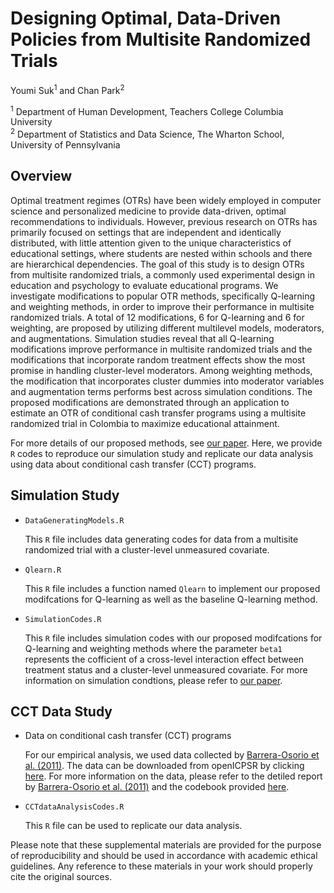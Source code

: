 # Designing Optimal, Data-Driven Policies from Multisite Randomized Trials

Youmi Suk<sup>1</sup> and Chan Park<sup>2</sup>

<sup>1</sup> Department of Human Development, Teachers College Columbia University  
<sup>2</sup> Department of Statistics and Data Science, The Wharton School, University of Pennsylvania


## Overview

Optimal treatment regimes (OTRs) have been widely employed in computer science and personalized medicine to provide data-driven, optimal recommendations to individuals. However, previous research on OTRs has primarily focused on settings that are independent and identically distributed, with little attention given to the unique characteristics of educational settings, where students are nested within schools and there are hierarchical dependencies. The goal of this study is to design OTRs from multisite randomized trials, a commonly used experimental design in education and psychology to evaluate educational programs. We investigate modifications to popular OTR methods, specifically Q-learning and weighting methods, in order to improve their performance in multisite randomized trials. A total of 12 modifications, 6 for Q-learning and 6 for weighting, are proposed by utilizing different multilevel models, moderators, and augmentations. Simulation studies reveal that all Q-learning modifications improve performance in multisite randomized trials and the modifications that incorporate random treatment effects show the most promise in handling cluster-level moderators. Among weighting methods, the modification that incorporates cluster dummies into moderator variables and augmentation terms performs best across simulation conditions. The proposed modifications are demonstrated through an application to estimate an OTR of conditional cash transfer programs using a multisite randomized trial in Colombia to maximize educational attainment.

For more details of our proposed methods, see [our paper](https://doi.org/10.31234/osf.io/me5gb). 
Here, we provide `R` codes to reproduce our simulation study and replicate our data analysis using data about conditional cash transfer (CCT) programs. 

## Simulation Study

* `DataGeneratingModels.R`  

   This `R` file includes data generating codes for data from a multisite randomized trial with a cluster-level unmeasured covariate.

* `Qlearn.R`   

   This `R` file includes a function named `Qlearn` to implement our proposed modifcations for Q-learning as well as the baseline Q-learning method.

* `SimulationCodes.R`
 
   This `R` file includes simulation codes with our proposed modifcations for Q-learning and weighting methods where the parameter `beta1` represents the cofficient of a cross-level interaction effect between treatment status and a cluster-level unmeasured covariate. For more information on simulation condtions, please refer to [our paper](https://doi.org/10.31234/osf.io/me5gb).



## CCT Data Study

* Data on conditional cash transfer (CCT) programs
  
  For our empirical analysis, we used data collected by [Barrera-Osorio et al. (2011)](https://doi.org/10.1257/app.3.2.167). The data can be downloaded from openICPSR by clicking [here](https://doi.org/10.3886/E113783V1). For more information on the data, please refer to the detiled report by [Barrera-Osorio et al. (2011)](https://doi.org/10.1257/app.3.2.167) and the codebook provided [here](https://doi.org/10.3886/E113783V1). 

* `CCTdataAnalysisCodes.R` 
 
   This `R` file can be used to replicate our data analysis.

Please note that these supplemental materials are provided for the purpose of reproducibility and should be used in accordance with academic ethical guidelines. Any reference to these materials in your work should properly cite the original sources.
